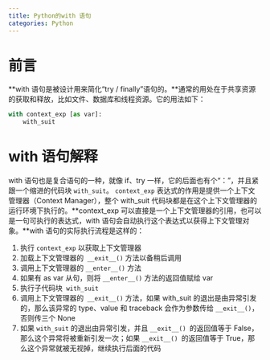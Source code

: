 ```yaml
---
title: Python的with 语句
categories: Python
---
```


# 前言
**with 语句是被设计用来简化“try / finally”语句的。**通常的用处在于共享资源的获取和释放，比如文件、数据库和线程资源。它的用法如下：
``` py
with context_exp [as var]:
    with_suit
```

# with 语句解释
with 语句也是复合语句的一种，就像 if、try 一样，它的后面也有个“：”，并且紧跟一个缩进的代码块 `with_suit`。 `context_exp` 表达式的作用是提供一个上下文管理器（Context Manager），整个 with_suit 代码块都是在这个上下文管理器的运行环境下执行的。**context_exp 可以直接是一个上下文管理器的引用，也可以是一句可执行的表达式，with 语句会自动执行这个表达式以获得上下文管理对象。**with 语句的实际执行流程是这样的：
1. 执行 `context_exp` 以获取上下文管理器
2. 加载上下文管理器的` __exit__()` 方法以备稍后调用
3. 调用上下文管理器的 `__enter__()` 方法
4. 如果有 as var 从句，则将 `__enter__()` 方法的返回值赋给 var
5. 执行子代码块` with_suit`
6. 调用上下文管理器的` __exit__()` 方法，如果 with_suit 的退出是由异常引发的，那么该异常的 type、value 和 traceback 会作为参数传给 `__exit__()`，否则传三个 None
7. 如果 `with_suit` 的退出由异常引发，并且 `__exit__() `的返回值等于 False，那么这个异常将被重新引发一次；如果 `__exit__() `的返回值等于 True，那么这个异常就被无视掉，继续执行后面的代码

# 